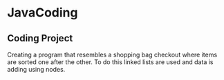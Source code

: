 # JavaCoding

## Coding Project
  Creating a program that resembles a shopping bag checkout where items are sorted one after the other. To do this linked lists are used and data is adding using nodes.
